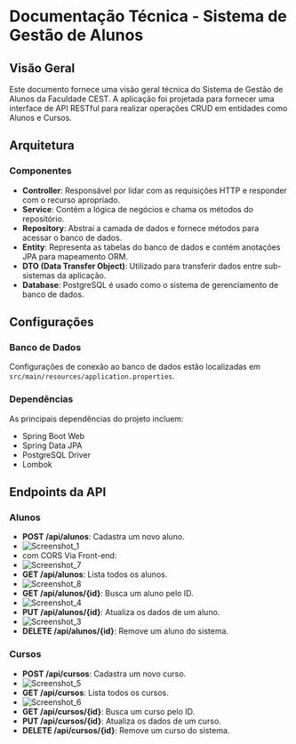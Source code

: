 # Documentação Técnica - Sistema de Gestão de Alunos

## Visão Geral

Este documento fornece uma visão geral técnica do Sistema de Gestão de Alunos da Faculdade CEST. A aplicação foi projetada para fornecer uma interface de API RESTful para realizar operações CRUD em entidades como Alunos e Cursos.

## Arquitetura

### Componentes

- **Controller**: Responsável por lidar com as requisições HTTP e responder com o recurso apropriado.
- **Service**: Contém a lógica de negócios e chama os métodos do repositório.
- **Repository**: Abstrai a camada de dados e fornece métodos para acessar o banco de dados.
- **Entity**: Representa as tabelas do banco de dados e contém anotações JPA para mapeamento ORM.
- **DTO (Data Transfer Object)**: Utilizado para transferir dados entre sub-sistemas da aplicação.
- **Database**: PostgreSQL é usado como o sistema de gerenciamento de banco de dados.


## Configurações

### Banco de Dados

Configurações de conexão ao banco de dados estão localizadas em `src/main/resources/application.properties`.

### Dependências

As principais dependências do projeto incluem:

- Spring Boot Web
- Spring Data JPA
- PostgreSQL Driver
- Lombok

## Endpoints da API

### Alunos

- **POST /api/alunos**: Cadastra um novo aluno.
- ![Screenshot_1](https://github.com/jcr04/GenClass.Java/assets/70778525/b40d1616-cc82-4119-8a87-530df2b39a82)
- com CORS Via Front-end:
- ![Screenshot_7](https://github.com/jcr04/GenClass.Java/assets/70778525/fc5c418d-24b1-43c1-95fa-b4f7cfd4f17e)
- **GET /api/alunos**: Lista todos os alunos.
- ![Screenshot_8](https://github.com/jcr04/GenClass.Java/assets/70778525/43e6c357-5afb-4c66-b39a-db0fa6a5af99)
- **GET /api/alunos/{id}**: Busca um aluno pelo ID.
- ![Screenshot_4](https://github.com/jcr04/GenClass.Java/assets/70778525/f3f8e08c-2098-4de6-9a98-6b7cb71a9fee)
- **PUT /api/alunos/{id}**: Atualiza os dados de um aluno.
- ![Screenshot_3](https://github.com/jcr04/GenClass.Java/assets/70778525/03aecad4-850b-4f8a-bd1a-470981c3ef1b)
- **DELETE /api/alunos/{id}**: Remove um aluno do sistema.

### Cursos

- **POST /api/cursos**: Cadastra um novo curso.
- ![Screenshot_5](https://github.com/jcr04/GenClass.Java/assets/70778525/4e26a40a-31fe-4a25-ac5f-d67fa16d2ade)
- **GET /api/cursos**: Lista todos os cursos.
- ![Screenshot_6](https://github.com/jcr04/GenClass.Java/assets/70778525/f47636cc-ab69-46cb-9e33-7e388b0cd3c5)
- **GET /api/cursos/{id}**: Busca um curso pelo ID.
- **PUT /api/cursos/{id}**: Atualiza os dados de um curso.
- **DELETE /api/cursos/{id}**: Remove um curso do sistema.


